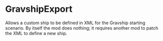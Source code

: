 # GravshipExport

Allows a custom ship to be defined in XML for the Gravship starting scenario. By itself the mod does nothing; it requires another mod to patch the XML to define a new ship.
